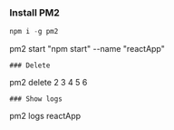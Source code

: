 ### Install PM2

```javascript
npm i -g pm2
```
pm2 start "npm start" --name "reactApp"
```
### Delete
```
pm2 delete 2 3 4 5 6
```
### Show logs
```
pm2 logs reactApp
```